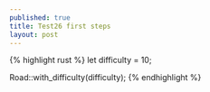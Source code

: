 ```yaml
---
published: true
title: Test26 first steps
layout: post
---
```

{% highlight rust %}
let difficulty = 10;

Road::with_difficulty(difficulty);
{% endhighlight %}